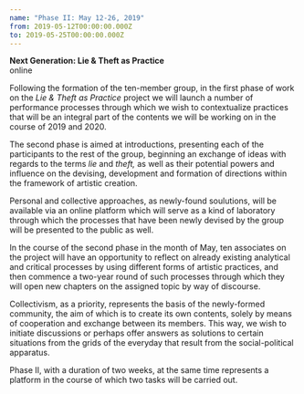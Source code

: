 ```yaml
---
name: "Phase II: May 12-26, 2019"
from: 2019-05-12T00:00:00.000Z
to: 2019-05-25T00:00:00.000Z
---
```


**Next Generation: Lie & Theft as Practice**
\
online

Following the formation of the ten-member group, in the first phase of work on the _Lie & Theft as Practice_ project we will launch a number of performance processes through which we wish to contextualize practices that will be an integral part of the contents we will be working on in the course of 2019 and 2020.

The second phase is aimed at introductions, presenting each of the participants to the rest of the group, beginning an exchange of ideas with regards to the terms _lie_ and _theft,_ as well as their potential powers and influence on the devising, development and formation of directions within the framework of artistic creation.

Personal and collective approaches, as newly-found soulutions, will be available via an online platform which will serve as a kind of laboratory through which the processes that have been newly devised by the group will be presented to the public as well.

In the course of the second phase in the month of May, ten associates on the project will have an opportunity to reflect on already existing analytical and critical processes by using different forms of artistic practices, and then commence a two-year round of such processes through which they will open new chapters on the assigned topic by way of discourse.

Collectivism, as a priority, represents the basis of the newly-formed community, the aim of which is to create its own contents, solely by means of cooperation and exchange between its members. This way, we wish to initiate discussions or perhaps offer answers as solutions to certain situations from the grids of the everyday that result from the social-political apparatus.

Phase II, with a duration of two weeks, at the same time represents a platform in the course of which two tasks will be carried out.
